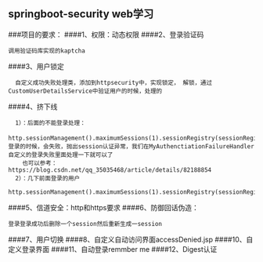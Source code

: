 ## springboot-security web学习

###项目的要求：
####1、权限：动态权限
####2、登录验证码
````
调用验证码库实现的kaptcha
````
####3、用户锁定
````
  自定义成功失败处理类，添加到httpsecurity中，实现锁定， 解锁，通过CustomUserDetailsService中验证用户的时候，处理的
````
####4、挤下线
````
  1）：后面的不能登录处理：
    http.sessionManagement().maximumSessions(1).sessionRegistry(sessionRegistry()).maxSessionsPreventsLogin(true)；
登录的时候，会失败，抛出session认证异常，我们在MyAuthenctiationFailureHandler自定义的登录失败里面处理一下就可以了
    也可以参考：https://blog.csdn.net/qq_35035468/article/details/82188854
  2）：几下前面登录的用户
    http.sessionManagement().maximumSessions(1).sessionRegistry(sessionRegistry()).expiredUrl("/login/outLine");
````
####5、信道安全：http和https要求
####6、防御回话伪造：
````
登录登录成功后删除一个session然后重新生成一session
````
####7、用户切换
####8、自定义自动访问界面accessDenied.jsp
####10、自定义登录界面
####11、自动登录remmber me
####12、Digest认证